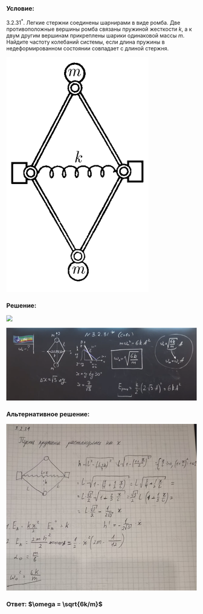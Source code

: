 ###  Условие: 

$3.2.31^*.$ Легкие стержни соединены шарнирами в виде ромба. Две противоположные вершины ромба связаны пружиной жесткости $k$, а к двум другим вершинам прикреплены шарики одинаковой массы $m$. Найдите частоту колебаний системы, если длина пружины в недеформированном состоянии совпадает с длиной стержня. 

![К задаче $3.2.31$|376x621, 20%](../../img/3.2.31/3.2.31.png)

###  Решение: 

![](https://www.youtube.com/embed/YdqZCBlF5F8) 

![|1888x719, 67%](../../img/3.2.31/01.png) 

###  Альтернативное решение: 

![|862x752, 67%](../../img/3.2.31/01.jpg) 

###  Ответ: $\omega = \sqrt{6k/m}$ 

### 
